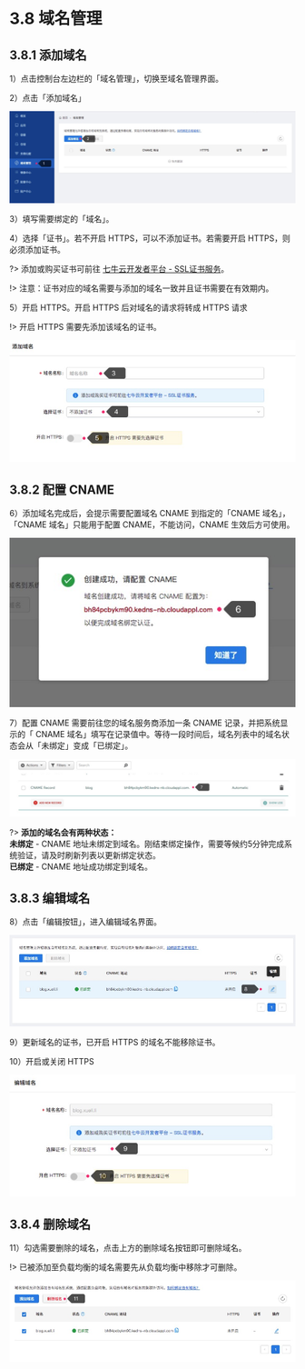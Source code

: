 # 3.8 域名管理

## 3.8.1 添加域名

1）点击控制台左边栏的「域名管理」，切换至域名管理界面。

2）点击「添加域名」

![添加域名](_figures/user-guide/domain-add.jpg)

3）填写需要绑定的「域名」。

4）选择「证书」。若不开启 HTTPS，可以不添加证书。若需要开启 HTTPS，则必须添加证书。

?> 添加或购买证书可前往 [七牛云开发者平台 - SSL证书服务](https://portal.qiniu.com/certificate/ssl#cert)。

!> 注意：证书对应的域名需要与添加的域名一致并且证书需要在有效期内。

5）开启 HTTPS。开启 HTTPS 后对域名的请求将转成 HTTPS 请求

!> 开启 HTTPS 需要先添加该域名的证书。

![添加域名表单](_figures/user-guide/domain-add-form.jpg)

## 3.8.2 配置 CNAME

6）添加域名完成后，会提示需要配置域名 CNAME 到指定的「CNAME 域名」，「CNAME 域名」只能用于配置 CNAME，不能访问，CNAME 生效后方可使用。

![配置 CNAME](_figures/user-guide/domain-cname.jpg)

7）配置 CNAME 需要前往您的域名服务商添加一条 CNAME 记录，并把系统显示的「 CNAME 域名」填写在记录值中。等待一段时间后，域名列表中的域名状态会从「未绑定」变成「已绑定」。

![配置 CNAME](_figures/user-guide/domain-cname-setting.jpg)

?> **添加的域名会有两种状态：**  
**未绑定** - CNAME 地址未绑定到域名。刚结束绑定操作，需要等候约5分钟完成系统验证，请及时刷新列表以更新绑定状态。  
**已绑定** - CNAME 地址成功绑定到域名。

## 3.8.3 编辑域名

8）点击「编辑按钮」，进入编辑域名界面。

![编辑域名](_figures/user-guide/domain-edit.jpg)

9）更新域名的证书，已开启 HTTPS 的域名不能移除证书。

10）开启或关闭 HTTPS

![编辑域名表单](_figures/user-guide/domain-edit-form.jpg)

## 3.8.4 删除域名

11）勾选需要删除的域名，点击上方的删除域名按钮即可删除域名。

!> 已被添加至负载均衡的域名需要先从负载均衡中移除才可删除。

![删除域名](_figures/user-guide/domain-delete.jpg)
